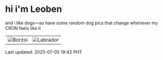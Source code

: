 # hi i'm Leoben

and i like dogs—so have some random dog pics that change whenever my CRON feels like it

|  |  |
|--------|----------|
| ![Borzoi](https://random-dog-vercel.vercel.app/api/random-borzoi?v=1751715764) | ![Labrador](https://random-dog-vercel.vercel.app/api/random-labrador?v=1751715764) |

Last updated: 2025-07-05 19:42 PHT
